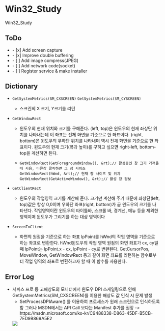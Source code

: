 # Win32_Study
Win32_Study


## ToDo

<p>
  <ul>
    <li>- [x] Add screen capture</li>
    <li>- [x] Improve double buffering</li>    
    <li>- [ ] Add image compress(JPEG)</li>    
    <li>- [ ] Add network code(socket)</li>    
    <li>- [ ] Register service & make installer </li>    
  </ul>
</p>


## Dictionary

* `GetSystemMetrics(SM_CXSCREEN)` `GetSystemMetrics(SM_CYSCREEN)`

  * 스크린의 X 크기, Y크기를 리턴
 
* `GetWindowRect`

  * 윈도우의 현재 위치와 크기를 구해준다. (left, top)은 윈도우의 현재 좌상단 위치를 나타내는데 이 좌표는 전체 화면을 기준으로 한 좌표이다. (right, bottom)은 윈도우의 우하단 위치를 나타내며 역시 전체 화면을 기준으로 한 좌표이다. 윈도우의 현재 크기(폭과 높이)를 구하고 싶으면 right-left, bottom-top을 계산하면 된다.   
  * ```
    GetWindowRect(GetForegroundWindow(), &rt);// 활성중인 창 크기 가져올때 사용, 다른창 클릭하면 그 창 사이즈 
    GetWindowRect(hWnd, &rt);// 현재 창 사이즈 및 위치
    GetWindowRect(GetActiveWindow(), &rt);// 활성 창 정보
    ```

* `GetClientRect`

  * 윈도우의 작업영역 크기를 계산해 준다. 크기만 계산해 주기 때문에 좌상단(left, top)값은 항상 0,0이며 우하단 좌표(right, bottom)가 곧 윈도우의 크기를 나타낸다. 작업영역이란 윈도우의 타이틀바, 스크롤 바, 경계선, 메뉴 등을 제외한 영역이며 윈도우가 그리기를 하는 대상 영역이다

* `ScreenToClient`

  * 화면의 원점을 기준으로 하는 좌표 lpPoint를 hWnd의 작업 영역을 기준으로 하는 좌표로 변환한다. hWnd윈도우의 작업 영역 원점의 화면 좌표가 cx, cy일 때 lpPoint는 lpPoint.x - cx, lpPoint - cy로 변환된다. GetCursorPos, MoveWindow, GetWindowRect 등과 같이 화면 좌표를 리턴하는 함수로부터 작업 영역의 좌표로 변환하고자 할 때 이 함수를 사용한다.
  
  
  
## Error Log
<p>
  <ul>
    <li>
      서피스 프로 등 고해상도의 모니터에서 윈도우 DPI 스케일링으로 인해 GetSystemMetrics(SM_CXSCREEN)를 이용한 해상도 값 인식 시 문제 발생
       <ul>
         <li>
          SetProcessDPIAware() 를 이용하여 프로세스가 원래 스크린으로 인식하도록 함 그러나 MSDN에서는 API Call 보다는 Manifest 추가를 권장 ->               https://msdn.microsoft.com/ko-kr/C9488338-D863-45DF-B5CB-7ED9B869A5E2
         </li>
      </ul>
      <img src="https://user-images.githubusercontent.com/19161231/50512843-a391d280-0ad7-11e9-9a7d-ff3e3dbdd353.png">
    </li>    
  </ul>
</p>

